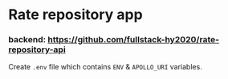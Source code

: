 # Rate repository app

### backend: https://github.com/fullstack-hy2020/rate-repository-api

Create `.env` file which contains `ENV` & `APOLLO_URI` variables.

